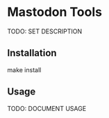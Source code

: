 # Mastodon Tools

TODO: SET DESCRIPTION

## Installation

  make install

## Usage

TODO: DOCUMENT USAGE
